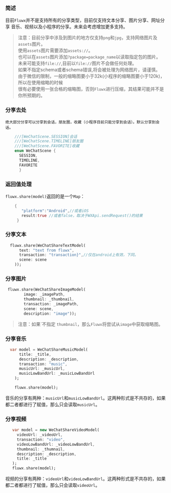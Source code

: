 ### 简述
目前```Fluwx```并不是支持所有的分享类型，目前仅支持文本分享、图片分享、网址分享
    音乐、视频以及小程序的分享。未来会考虑增加更多支持。


 >  注意：目前分享中涉及到图片的地方仅支持```png```和```jpg```，支持网络图片及```assets```图片。<br>
 >  使用```assets```图片需要添加```assets://```。<br>
 >  也可以在```assets```图片添加```?package=package_name```以读取指定包的图片。<br>
 >  未来可能支持```file://```,目前以```file://```图片不会做任何处理。<br>
 >  如果不指定schema或者schema错误,将会被处理为网络图片，请谨慎。<br>
 >  由于微信的限制，一般的缩略图要小于32k(小程序的缩略图要小于120k)，所以在使用缩略的时候<br>
 >  很有必要使用一张合格的缩略图，否则```Fluwx```进行压缩，其结果可能并不是你所预期的。

### 分享去处
    绝大部分分享可以分享到会话，朋友圈，收藏（小程序目前只能分享到会话）。默认分享到会话。

```dart
    ///[WeChatScene.SESSION]会话
    ///[WeChatScene.TIMELINE]朋友圈
    ///[WeChatScene.FAVORITE]收藏
    enum WeChatScene {
      SESSION,
      TIMELINE,
      FAVORITE
      }
```
### 返回值处理
 ```fluwx.share(model)```返回的是一个```Map```：
```dart
    {
       "platform":"Android",//或者iOS
       result:true //或者false，取决于WXApi.sendRequest()的结果
     }
```

### 分享文本
```dart
  fluwx.share(WeChatShareTextModel(
      text: "text from fluwx",
      transaction: "transaction}",//仅在android上有效，下同。
      scene: scene
    ));
```
### 分享图片
```dart
 fluwx.share(WeChatShareImageModel(
        image: _imagePath,
        thumbnail: _thumbnail,
        transaction: _imagePath,
        scene: scene,
        description: "image"));
```
>  注意：如果`不指定 ```thumbnail```，那么```Fluwx```将尝试从```image```中获取缩略图。

### 分享音乐
```dart
  var model = WeChatShareMusicModel(
      title: _title,
      description: _description,
      transaction: "music",
      musicUrl: _musicUrl,
      musicLowBandUrl: _musicLowBandUrl
    );

    fluwx.share(model);
```
音乐的分享有两种：```musicUrl```和```musicLowBandUrl```。这两种形式是不共存的，如果
都二者都进行了赋值，那么只会读取```musicUrl```。
### 分享视频
```dart
   var model = new WeChatShareVideoModel(
     videoUrl: _videoUrl,
     transaction: "video",
     videoLowBandUrl: _videoLowBandUrl,
     thumbnail: _thumnail,
     description: _description,
     title: _title
   );
   fluwx.share(model);
```
视频的分享有两种：```videoUrl```和```videoLowBandUrl```。这两种形式是不共存的，如果
都二者都进行了赋值，那么只会读取```videoUrl```。